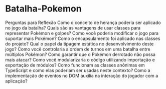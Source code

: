 # Batalha-Pokemon
 
Perguntas para Reflexão
Como o conceito de herança poderia ser aplicado no jogo da batalha?
Quais são as vantagens de usar classes para representar Pokémon e golpes?
Como você poderia modificar o jogo para suportar mais Pokémon?
Como o encapsulamento foi aplicado nas classes do projeto?
Qual o papel da tipagem estática no desenvolvimento deste jogo?
Como você controlaria a ordem de turnos em uma batalha entre múltiplos Pokémon?
Como garantir que o Pokémon derrotado não possa mais atacar?
Como você modularizaria o código utilizando importação e exportação de módulos?
Como funcionam as classes anônimas em TypeScript e como elas poderiam ser usadas neste contexto?
Como a implementação de eventos no DOM auxilia na interação do jogador com a aplicação?